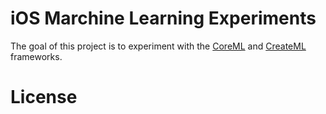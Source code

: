# iOS Marchine Learning Experiments
The goal of this project is to experiment with the [CoreML](https://developer.apple.com/documentation/coreml) and [CreateML](https://developer.apple.com/documentation/createml) frameworks.


# License


